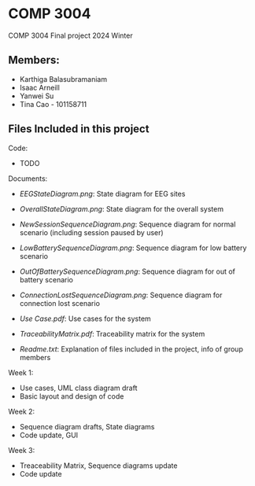 # COMP 3004
COMP 3004 Final project 2024 Winter


## Members:
- Karthiga Balasubramaniam
- Isaac Arneill
- Yanwei Su
- Tina Cao - 101158711

## Files Included in this project
Code:
- TODO



Documents:
- *EEGStateDiagram.png*: State diagram for EEG sites
- *OverallStateDiagram.png*: State diagram for the overall system

- *NewSessionSequenceDiagram.png*: Sequence diagram for normal scenario (including session paused by user)
- *LowBatterySequenceDiagram.png*: Sequence diagram for low battery scenario
- *OutOfBatterySequenceDiagram.png*: Sequence diagram for out of battery scenario
- *ConnectionLostSequenceDiagram.png*: Sequence diagram for connection lost scenario

- *Use Case.pdf*: Use cases for the system

- *TraceabilityMatrix.pdf*: Traceability matrix for the system

- *Readme.txt*: Explanation of files included in the project, info of group members


Week 1:
- Use cases, UML class diagram draft
- Basic layout and design of code
  
Week 2:
- Sequence diagram drafts, State diagrams
- Code update, GUI

Week 3:
- Treaceability Matrix, Sequence diagrams update
- Code update
